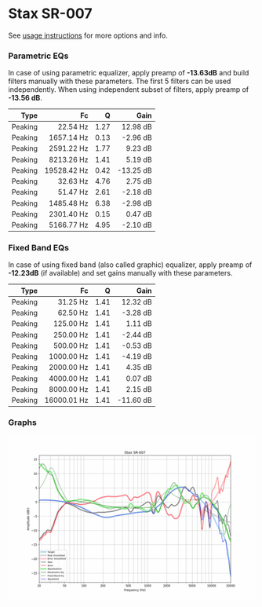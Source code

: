 # Stax SR-007
See [usage instructions](https://github.com/jaakkopasanen/AutoEq#usage) for more options and info.

### Parametric EQs
In case of using parametric equalizer, apply preamp of **-13.63dB** and build filters manually
with these parameters. The first 5 filters can be used independently.
When using independent subset of filters, apply preamp of **-13.56 dB**.

| Type    | Fc          |    Q | Gain      |
|--------:|------------:|-----:|----------:|
| Peaking | 22.54 Hz    | 1.27 | 12.98 dB  |
| Peaking | 1657.14 Hz  | 0.13 | -2.96 dB  |
| Peaking | 2591.22 Hz  | 1.77 | 9.23 dB   |
| Peaking | 8213.26 Hz  | 1.41 | 5.19 dB   |
| Peaking | 19528.42 Hz | 0.42 | -13.25 dB |
| Peaking | 32.63 Hz    | 4.76 | 2.75 dB   |
| Peaking | 51.47 Hz    | 2.61 | -2.18 dB  |
| Peaking | 1485.48 Hz  | 6.38 | -2.98 dB  |
| Peaking | 2301.40 Hz  | 0.15 | 0.47 dB   |
| Peaking | 5166.77 Hz  | 4.95 | -2.10 dB  |

### Fixed Band EQs
In case of using fixed band (also called graphic) equalizer, apply preamp of **-12.23dB**
(if available) and set gains manually with these parameters.

| Type    | Fc          |    Q | Gain      |
|--------:|------------:|-----:|----------:|
| Peaking | 31.25 Hz    | 1.41 | 12.32 dB  |
| Peaking | 62.50 Hz    | 1.41 | -3.28 dB  |
| Peaking | 125.00 Hz   | 1.41 | 1.11 dB   |
| Peaking | 250.00 Hz   | 1.41 | -2.44 dB  |
| Peaking | 500.00 Hz   | 1.41 | -0.53 dB  |
| Peaking | 1000.00 Hz  | 1.41 | -4.19 dB  |
| Peaking | 2000.00 Hz  | 1.41 | 4.35 dB   |
| Peaking | 4000.00 Hz  | 1.41 | 0.07 dB   |
| Peaking | 8000.00 Hz  | 1.41 | 2.15 dB   |
| Peaking | 16000.01 Hz | 1.41 | -11.60 dB |

### Graphs
![](./Stax%20SR-007.png)